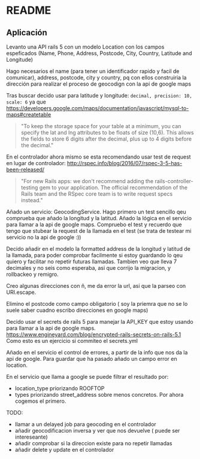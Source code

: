 # README

## Aplicación
Levanto una API rails 5 con un modelo Location con los campos espeficados (Name, Phone, Address, Postcode, City, Country, Latitude and Longitude)

Hago necesarios el name (para tener un identificador rapido y facil de comunicar), address, postcode, city y country, pq con ellos construiria la dirección para realizar el proceso de geocodign con la api de google maps

Tras buscar decido usar para latitude y longitude:
```decimal, precision: 10, scale: 6```
ya que https://developers.google.com/maps/documentation/javascript/mysql-to-maps#createtable
>"To keep the storage space for your table at a minimum, you can specify the lat and lng attributes to be floats of size (10,6). This allows the fields to store 6 digits after the decimal, plus up to 4 digits before the decimal."

En el controlador ahora mismo se esta recomendando usar test de request en lugar de controlador:
http://rspec.info/blog/2016/07/rspec-3-5-has-been-released/
>"For new Rails apps: we don't recommend adding the rails-controller-testing gem to your application. The official recommendation of the Rails team and the RSpec core team is to write request specs instead."

Añado un servicio: GeocodingService.
Hago primero un test sencillo qeu comprueba que añado la longitud y la latitud.
Añado la lógica en el servicio para llamar a la api de google maps.
Compruebo el test y recuerdo que tengo que 
 stubear la request de la llamada en el test (se trata de testear mi servicio no la api de google :))

 Decido añadir en el modelo la formatted address de la longitud y latitud de la llamada, para poder comprobar facilmente si estoy guardando lo qeu quiero y facilitar no repetir futuras llamadas.
 Tambien veo que lleva 7 decimales y no seis como esperaba, asi que corrijo la migracion, y rollbackeo y remigro.

Creo algunas direcciones con ñ, me da error la url, asi que la parseo con URI.escape.

Elimino el postcode como campo obligatorio ( soy la priemra que no se lo suele saber cuadno escribo direcciones en google maps)

Decido usar el  secrets de rails 5 para manejar la API_KEY que estoy usando para llamar a la api de google maps. 
https://www.engineyard.com/blog/encrypted-rails-secrets-on-rails-5.1
Como esto es un ejercicio si commiteo el secrets.yml

Añado en el servicio el control de errores, a partir de la info que nos da la api de google.
Para guardar que ha pasado añado un campo error en location.

En el servicio que llama a google se puede filtrar el resultado por:
- location_type priorizando ROOFTOP
- types priorizando street_address sobre menos concretos.
Por ahora cogemos el primero.

 TODO:
 - llamar a un delayed job para geocoding en el controlador
 - añadir geocodificacion inversa y ver que nos devuelve ( puede ser intereseante)
 - añadir comprobar si la direccion existe para no repetir llamadas
 - añadir delete y update en el controlador
